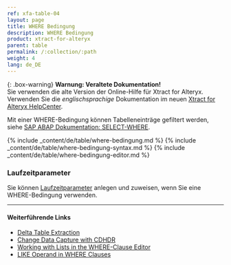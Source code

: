 ```yaml
---
ref: xfa-table-04
layout: page
title: WHERE Bedingung
description: WHERE Bedingung
product: xtract-for-alteryx
parent: table
permalink: /:collection/:path
weight: 4
lang: de_DE
---
```


{: .box-warning}
**Warnung: Veraltete Dokumentation!** <br>
Sie verwenden die alte Version der Online-Hilfe für Xtract for Alteryx.<br>
Verwenden Sie die *englischsprachige* Dokumentation im neuen [Xtract for Alteryx HelpCenter](https://helpcenter.theobald-software.com/xtract-for-alteryx/documentation/introduction/).

Mit einer WHERE-Bedingung können Tabelleneinträge gefiltert werden, siehe [SAP ABAP Dokumentation: SELECT-WHERE](https://help.sap.com/doc/abapdocu_750_index_htm/7.50/de-de/abapwhere.htm).

{% include _content/de/table/where-bedingung.md  %}
{% include _content/de/table/where-bedingung-syntax.md  %}
{% include _content/de/table/where-bedingung-editor.md  %}

### Laufzeitparameter
Sie können [Laufzeitparameter](./edit-runtime-parameters) anlegen und zuweisen, wenn Sie eine WHERE-Bedingung verwenden.

**** 
#### Weiterführende Links
- [Delta Table Extraction](https://kb.theobald-software.com/tables/delta-table-extraction)
- [Change Data Capture with CDHDR](https://kb.theobald-software.com/tables/change-data-capture-with-cdhdr)
- [Working with Lists in the WHERE-Clause Editor](https://kb.theobald-software.com/tables/where-clause-editor-lists)
- [LIKE Operand in WHERE Clauses](https://kb.theobald-software.com/tables/working-with-like-operand-where-clause)